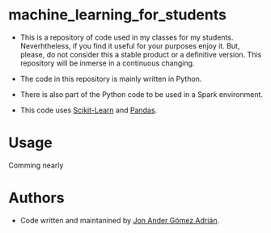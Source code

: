 # machine_learning_for_students

* This is a repository of code used in my classes for my students.
 Neverhtheless,  if you find it useful for your purposes enjoy it.
 But, please, do not consider this a stable product or a definitive
 version. This repository will be inmerse in a continuous changing.

* The code in this repository is mainly written in Python.

* There is also part of the Python code to be used in a Spark environment.

* This code uses [Scikit-Learn](http://scikit-learn.org/) and [Pandas](http://pandas.pydata.org/).

# Usage 

Comming nearly

# Authors

* Code written and maintanined by [Jon Ander Gómez Adrián](http://www.dsic.upv.es/~jon).

